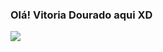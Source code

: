 ### Olá! Vitoria Dourado aqui XD

<picture>
<source 
  srcset="https://github-readme-stats.vercel.app/api?username=VitoriaDourado&show_icons=true&theme=dark"
  media="(prefers-color-scheme: dark)"
/>
<source
  srcset="https://github-readme-stats.vercel.app/api?username=VitoriaDourado&show_icons=true"
  media="(prefers-color-scheme: light), (prefers-color-scheme: no-preference)"
/>
<img src="https://github-readme-stats.vercel.app/api?username=VitoriaDourado&show_icons=true" />
</picture>

